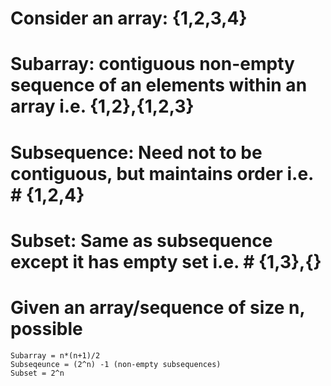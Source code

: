 # Consider an array:  {1,2,3,4}

# Subarray: contiguous non-empty sequence of an elements within an array i.e. {1,2},{1,2,3}

# Subsequence: Need not to be contiguous, but maintains order i.e. # {1,2,4}

# Subset: Same as subsequence except it has empty set i.e. #  {1,3},{}




# Given an array/sequence of size n, possible

``` 
Subarray = n*(n+1)/2
Subseqeunce = (2^n) -1 (non-empty subsequences)
Subset = 2^n
```